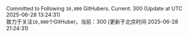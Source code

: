 Committed to Following `10,000` GitHubers. Current: <!-- FOLLOWING_COUNT -->300<!-- FOLLOWING_COUNT --> (Update at UTC <!-- LAST_UPDATED -->2025-06-28 13:24:31<!-- LAST_UPDATED -->)<br>
致力于关注`10,000`个GitHuber。当前：<!-- FOLLOWING_COUNT -->300<!-- FOLLOWING_COUNT --> (更新于北京时间 <!-- LAST_UPDATED_CST -->2025-06-28 21:24:31<!-- LAST_UPDATED_CST -->)
